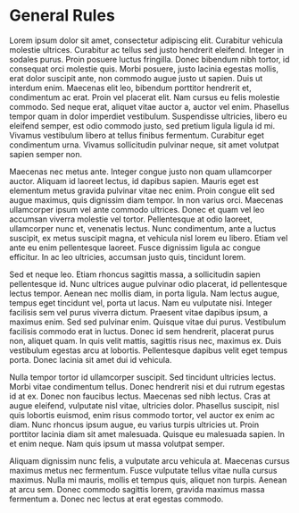 # General Rules

Lorem ipsum dolor sit amet, consectetur adipiscing elit. Curabitur vehicula molestie ultrices. Curabitur ac tellus sed justo hendrerit eleifend. Integer in sodales purus. Proin posuere luctus fringilla. Donec bibendum nibh tortor, id consequat orci molestie quis. Morbi posuere, justo lacinia egestas mollis, erat dolor suscipit ante, non commodo augue justo ut sapien. Duis ut interdum enim. Maecenas elit leo, bibendum porttitor hendrerit et, condimentum ac erat. Proin vel placerat elit. Nam cursus eu felis molestie commodo. Sed neque erat, aliquet vitae auctor a, auctor vel enim. Phasellus tempor quam in dolor imperdiet vestibulum. Suspendisse ultricies, libero eu eleifend semper, est odio commodo justo, sed pretium ligula ligula id mi. Vivamus vestibulum libero at tellus finibus fermentum. Curabitur eget condimentum urna. Vivamus sollicitudin pulvinar neque, sit amet volutpat sapien semper non.

Maecenas nec metus ante. Integer congue justo non quam ullamcorper auctor. Aliquam id laoreet lectus, id dapibus sapien. Mauris eget est elementum metus gravida pulvinar vitae nec enim. Proin congue elit sed augue maximus, quis dignissim diam tempor. In non varius orci. Maecenas ullamcorper ipsum vel ante commodo ultrices. Donec et quam vel leo accumsan viverra molestie vel tortor. Pellentesque at odio laoreet, ullamcorper nunc et, venenatis lectus. Nunc condimentum, ante a luctus suscipit, ex metus suscipit magna, et vehicula nisl lorem eu libero. Etiam vel ante eu enim pellentesque laoreet. Fusce dignissim ligula ac congue efficitur. In ac leo ultricies, accumsan justo quis, tincidunt lorem.

Sed et neque leo. Etiam rhoncus sagittis massa, a sollicitudin sapien pellentesque id. Nunc ultrices augue pulvinar odio placerat, id pellentesque lectus tempor. Aenean nec mollis diam, in porta ligula. Nam lectus augue, tempus eget tincidunt vel, porta ut lacus. Nam eu vulputate nisi. Integer facilisis sem vel purus viverra dictum. Praesent vitae dapibus ipsum, a maximus enim. Sed sed pulvinar enim. Quisque vitae dui purus. Vestibulum facilisis commodo erat in luctus. Donec id sem hendrerit, placerat purus non, aliquet quam. In quis velit mattis, sagittis risus nec, maximus ex. Duis vestibulum egestas arcu at lobortis. Pellentesque dapibus velit eget tempus porta. Donec lacinia sit amet dui id vehicula.

Nulla tempor tortor id ullamcorper suscipit. Sed tincidunt ultricies lectus. Morbi vitae condimentum tellus. Donec hendrerit nisi et dui rutrum egestas id at ex. Donec non faucibus lectus. Maecenas sed nibh lectus. Cras at augue eleifend, vulputate nisl vitae, ultricies dolor. Phasellus suscipit, nisl quis lobortis euismod, enim risus commodo tortor, vel auctor ex enim ac diam. Nunc rhoncus ipsum augue, eu varius turpis ultricies ut. Proin porttitor lacinia diam sit amet malesuada. Quisque eu malesuada sapien. In et enim neque. Nam quis ipsum ut massa volutpat semper.

Aliquam dignissim nunc felis, a vulputate arcu vehicula at. Maecenas cursus maximus metus nec fermentum. Fusce vulputate tellus vitae nulla cursus maximus. Nulla mi mauris, mollis et tempus quis, aliquet non turpis. Aenean at arcu sem. Donec commodo sagittis lorem, gravida maximus massa fermentum a. Donec nec lectus at erat egestas commodo.
